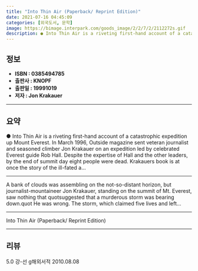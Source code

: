 ```yaml
---
title: "Into Thin Air (Paperback/ Reprint Edition)"
date: 2021-07-16 04:45:09
categories: [외국도서, 문학]
image: https://bimage.interpark.com/goods_image/2/2/7/2/2112272s.gif
description: ● Into Thin Air is a riveting first-hand account of a catastrophic expedition up Mount Everest. In March 1996, Outside magazine sent veteran journalist and sea
---
```


## **정보**

- **ISBN : 0385494785**
- **출판사 : KNOPF**
- **출판일 : 19991019**
- **저자 : Jon Krakauer**

------



## **요약**

●  Into Thin Air is a riveting first-hand account of a catastrophic expedition up Mount Everest. In March 1996, Outside magazine sent veteran journalist and seasoned climber Jon Krakauer on an expedition led by celebrated Everest guide Rob Hall. Despite the expertise of Hall and the other leaders, by the end of summit day eight people were dead. Krakauers book is at once the story of the ill-fated a...

------

A bank of clouds was assembling on the not-so-distant horizon, but journalist-mountaineer Jon Krakauer, standing on the summit of Mt. Everest, saw nothing that quotsuggested that a murderous storm was bearing down.quot He was wrong. The storm, which claimed five lives and left... 

------


Into Thin Air (Paperback/ Reprint Edition) 

------


## **리뷰** 

5.0 강-선 g해외서적 2010.08.08 <br/>